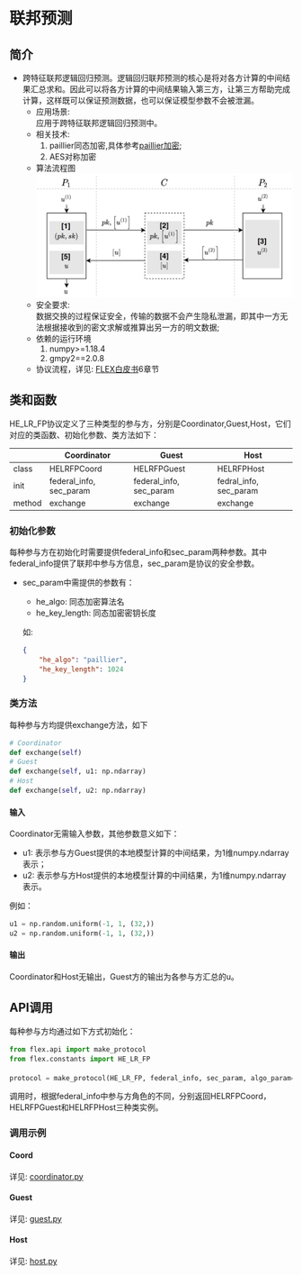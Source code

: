 #  联邦预测

## 简介
* 跨特征联邦逻辑回归预测。逻辑回归联邦预测的核心是将对各方计算的中间结果汇总求和。因此可以将各方计算的中间结果输入第三方，让第三方帮助完成计算，这样既可以保证预测数据，也可以保证模型参数不会被泄漏。
    * 应用场景:  
      应用于跨特征联邦逻辑回归预测中。
    * 相关技术: 
        1. paillier同态加密,具体参考[paillier加密](../../../crypto/paillier/README.md);  
        2. AES对称加密
    * 算法流程图  
        ![FLEX](../../../../doc/pic/HE_LR_FP.png)
    * 安全要求:  
        数据交换的过程保证安全，传输的数据不会产生隐私泄漏，即其中一方无法根据接收到的密文求解或推算出另一方的明文数据;  
    * 依赖的运行环境
        1. numpy>=1.18.4
        2. gmpy2==2.0.8
    * 协议流程，详见: [FLEX白皮书](../../../../doc/FLEX白皮书.pdf)6章节

## 类和函数
HE_LR_FP协议定义了三种类型的参与方，分别是Coordinator,Guest,Host，它们对应的类函数、初始化参数、类方法如下：

| | Coordinator | Guest | Host |
| ---- | ---- | ---- | ---- |
| class | HELRFPCoord | HELRFPGuest | HELRFPHost |
| init | federal_info, sec_param | federal_info, sec_param | fedral_info, sec_param |
| method | exchange | exchange | exchange |

### 初始化参数
每种参与方在初始化时需要提供federal_info和sec_param两种参数。其中federal_info提供了联邦中参与方信息，sec_param是协议的安全参数。

* sec_param中需提供的参数有：
   * he_algo: 同态加密算法名
   * he_key_length: 同态加密密钥长度

   如:
    ```json
    {
        "he_algo": "paillier",
        "he_key_length": 1024
    }
    ```

### 类方法
每种参与方均提供exchange方法，如下
```python
# Coordinator
def exchange(self)
# Guest
def exchange(self, u1: np.ndarray)
# Host
def exchange(self, u2: np.ndarray)
```

#### 输入
Coordinator无需输入参数，其他参数意义如下：
* u1: 表示参与方Guest提供的本地模型计算的中间结果，为1维numpy.ndarray表示；
* u2: 表示参与方Host提供的本地模型计算的中间结果，为1维numpy.ndarray表示。

例如：
```python
u1 = np.random.uniform(-1, 1, (32,))
u2 = np.random.uniform(-1, 1, (32,))
```

#### 输出
Coordinator和Host无输出，Guest方的输出为各参与方汇总的u。

## API调用
每种参与方均通过如下方式初始化：
```python
from flex.api import make_protocol
from flex.constants import HE_LR_FP

protocol = make_protocol(HE_LR_FP, federal_info, sec_param, algo_param=None)
```
调用时，根据federal_info中参与方角色的不同，分别返回HELRFPCoord，HELRFPGuest和HELRFPHost三种类实例。

### 调用示例
#### Coord
详见: [coordinator.py](../../../../test/federated_prediction/logistic_regression/he_lr_fp/coordinator.py)

#### Guest
详见: [guest.py](../../../../test/federated_prediction/logistic_regression/he_lr_fp/guest.py)

#### Host
详见: [host.py](../../../../test/federated_prediction/logistic_regression/he_lr_fp/host.py)

